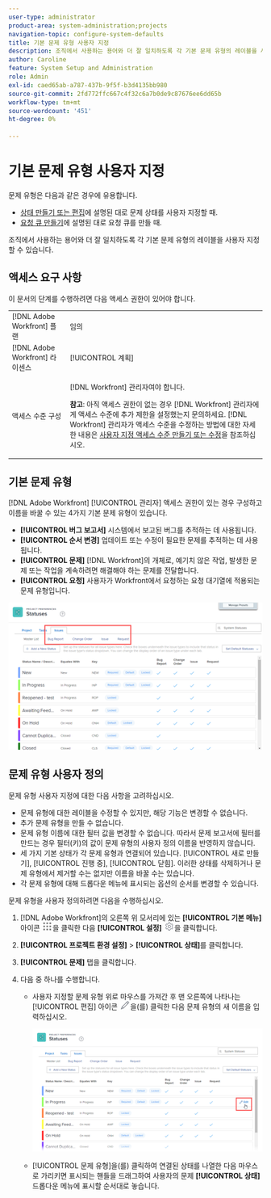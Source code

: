 ```yaml
---
user-type: administrator
product-area: system-administration;projects
navigation-topic: configure-system-defaults
title: 기본 문제 유형 사용자 지정
description: 조직에서 사용하는 용어와 더 잘 일치하도록 각 기본 문제 유형의 레이블을 사용자 지정할 수 있습니다. 문제 유형은 문제 상태를 사용자 정의하고 요청 대기열을 만드는 데 유용합니다.
author: Caroline
feature: System Setup and Administration
role: Admin
exl-id: caed65ab-a787-437b-9f5f-b3d4135bb980
source-git-commit: 2fd772ffc667c4f32c6a7b0de9c87676ee6dd65b
workflow-type: tm+mt
source-wordcount: '451'
ht-degree: 0%

---
```


# 기본 문제 유형 사용자 지정

문제 유형은 다음과 같은 경우에 유용합니다.

* [상태 만들기 또는 편집](../../../administration-and-setup/customize-workfront/creating-custom-status-and-priority-labels/create-or-edit-a-status.md)에 설명된 대로 문제 상태를 사용자 지정할 때.
* [요청 큐 만들기](../../../manage-work/requests/create-and-manage-request-queues/create-request-queue.md)에 설명된 대로 요청 큐를 만들 때.

조직에서 사용하는 용어와 더 잘 일치하도록 각 기본 문제 유형의 레이블을 사용자 지정할 수 있습니다.

## 액세스 요구 사항

이 문서의 단계를 수행하려면 다음 액세스 권한이 있어야 합니다.

<table style="table-layout:auto"> 
 <col> 
 <col> 
 <tbody> 
  <tr> 
   <td role="rowheader">[!DNL Adobe Workfront] 플랜</td> 
   <td>임의</td> 
  </tr> 
  <tr> 
   <td role="rowheader">[!DNL Adobe Workfront] 라이센스</td> 
   <td>[!UICONTROL 계획]</td> 
  </tr> 
  <tr> 
   <td role="rowheader">액세스 수준 구성</td> 
   <td> <p>[!DNL Workfront] 관리자여야 합니다.</p> <p><b>참고</b>: 아직 액세스 권한이 없는 경우 [!DNL Workfront] 관리자에게 액세스 수준에 추가 제한을 설정했는지 문의하세요. [!DNL Workfront] 관리자가 액세스 수준을 수정하는 방법에 대한 자세한 내용은 <a href="../../../administration-and-setup/add-users/configure-and-grant-access/create-modify-access-levels.md" class="MCXref xref">사용자 지정 액세스 수준 만들기 또는 수정</a>을 참조하십시오.</p> </td> 
  </tr> 
 </tbody> 
</table>

## 기본 문제 유형

[!DNL Adobe Workfront] [!UICONTROL 관리자] 액세스 권한이 있는 경우 구성하고 이름을 바꿀 수 있는 4가지 기본 문제 유형이 있습니다.

* **[!UICONTROL 버그 보고서]** 시스템에서 보고된 버그를 추적하는 데 사용됩니다.
* **[!UICONTROL 순서 변경]** 업데이트 또는 수정이 필요한 문제를 추적하는 데 사용됩니다.
* **[!UICONTROL 문제]** [!DNL Workfront]의 개체로, 예기치 않은 작업, 발생한 문제 또는 작업을 계속하려면 해결해야 하는 문제를 전달합니다.
* **[!UICONTROL 요청]** 사용자가 Workfront에서 요청하는 요청 대기열에 적용되는 문제 유형입니다.

![](assets/default-issue-types.png)

## 문제 유형 사용자 정의

문제 유형 사용자 지정에 대한 다음 사항을 고려하십시오.

* 문제 유형에 대한 레이블을 수정할 수 있지만, 해당 기능은 변경할 수 없습니다.
* 추가 문제 유형을 만들 수 없습니다.
* 문제 유형 이름에 대한 필터 값을 변경할 수 없습니다. 따라서 문제 보고서에 필터를 만드는 경우 필터(키)의 값이 문제 유형의 사용자 정의 이름을 반영하지 않습니다.
* 세 가지 기본 상태가 각 문제 유형과 연결되어 있습니다. [!UICONTROL 새로 만들기], [!UICONTROL 진행 중], [!UICONTROL 닫힘]. 이러한 상태를 삭제하거나 문제 유형에서 제거할 수는 없지만 이름을 바꿀 수는 있습니다.
* 각 문제 유형에 대해 드롭다운 메뉴에 표시되는 옵션의 순서를 변경할 수 있습니다.

문제 유형을 사용자 정의하려면 다음을 수행하십시오.

1. [!DNL Adobe Workfront]의 오른쪽 위 모서리에 있는 **[!UICONTROL 기본 메뉴]** 아이콘 ![](assets/main-menu-icon.png)을 클릭한 다음 **[!UICONTROL 설정]** ![](assets/gear-icon-settings.png)을 클릭합니다.

1. **[!UICONTROL 프로젝트 환경 설정]** > **[!UICONTROL 상태]**&#x200B;를 클릭합니다.

1. **[!UICONTROL 문제]** 탭을 클릭합니다.
1. 다음 중 하나를 수행합니다.

   * 사용자 지정할 문제 유형 위로 마우스를 가져간 후 맨 오른쪽에 나타나는 [!UICONTROL 편집] 아이콘 ![](assets/edit-icon.png)을(를) 클릭한 다음 문제 유형의 새 이름을 입력하십시오.

     ![](assets/customize-issue-type.png)

   * [!UICONTROL 문제 유형]을(를) 클릭하여 연결된 상태를 나열한 다음 마우스로 가리키면 표시되는 핸들을 드래그하여 사용자의 문제 **[!UICONTROL 상태]** 드롭다운 메뉴에 표시할 순서대로 놓습니다.
